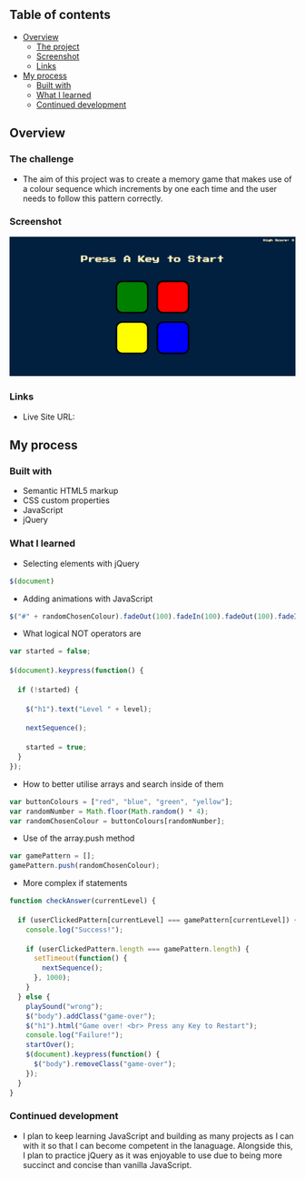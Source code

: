 ## Table of contents

- [Overview](#overview)
  - [The project](#the-project)
  - [Screenshot](#screenshot)
  - [Links](#links)
- [My process](#my-process)
  - [Built with](#built-with)
  - [What I learned](#what-i-learned)
  - [Continued development](#continued-development)

## Overview

### The challenge

- The aim of this project was to create a memory game that makes use of a colour sequence which increments by one each time and the user needs to follow this 
pattern correctly. 

### Screenshot

![](./SimonGame.png)

### Links

- Live Site URL: 

## My process

### Built with

- Semantic HTML5 markup
- CSS custom properties
- JavaScript
- jQuery

### What I learned

- Selecting elements with jQuery

```js
$(document)
```

- Adding animations with JavaScript

```js
$("#" + randomChosenColour).fadeOut(100).fadeIn(100).fadeOut(100).fadeIn(100);
```

- What logical NOT operators are

```js
var started = false;

$(document).keypress(function() {

  if (!started) {

    $("h1").text("Level " + level);

    nextSequence();

    started = true;
  }
});
```

- How to better utilise arrays and search inside of them

```js
var buttonColours = ["red", "blue", "green", "yellow"];
var randomNumber = Math.floor(Math.random() * 4);
var randomChosenColour = buttonColours[randomNumber];
```

- Use of the array.push method

```js
var gamePattern = [];
gamePattern.push(randomChosenColour);
```

- More complex if statements 

```js
function checkAnswer(currentLevel) {

  if (userClickedPattern[currentLevel] === gamePattern[currentLevel]) {
    console.log("Success!");

    if (userClickedPattern.length === gamePattern.length) {
      setTimeout(function() {
        nextSequence();
      }, 1000);
    }
  } else {
    playSound("wrong");
    $("body").addClass("game-over");
    $("h1").html("Game over! <br> Press any Key to Restart");
    console.log("Failure!");
    startOver();
    $(document).keypress(function() {
      $("body").removeClass("game-over");
    });
  }
}
```

### Continued development

- I plan to keep learning JavaScript and building as many projects as I can with it so that I can become competent in the lanaguage. Alongside this, I plan to
practice jQuery as it was enjoyable to use due to being more succinct and concise than vanilla JavaScript.

